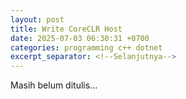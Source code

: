 ```yaml
---
layout: post
title: Write CoreCLR Host
date: 2025-07-03 06:30:31 +0700
categories: programming c++ dotnet
excerpt_separator: <!--Selanjutnya-->
---
```


Masih belum ditulis...

